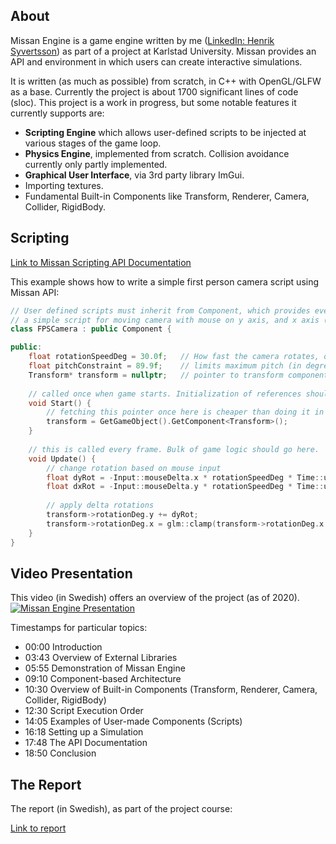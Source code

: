 ## About
Missan Engine is a game engine written by me ([LinkedIn: Henrik Syvertsson](https://www.linkedin.com/in/henrik-syvertsson-806983197/)) 
as part of a project at Karlstad University. 
Missan provides an API and environment in which
users can create interactive simulations. 

It is written (as much as possible) from scratch, in C++ with OpenGL/GLFW as a base. 
Currently the project is about 1700 significant lines of code (sloc). 
This project is a work in progress, but some notable features it currently supports are:
- **Scripting Engine** which allows user-defined scripts to be injected at various stages of the game loop. 
- **Physics Engine**, implemented from scratch. Collision avoidance currently only partly implemented. 
- **Graphical User Interface**, via 3rd party library ImGui. 
- Importing textures. 
- Fundamental Built-in Components like Transform, Renderer, Camera, Collider, RigidBody. 

## Scripting
[Link to Missan Scripting API Documentation](https://henkasyvert.github.io/Missan/class_missan_1_1_component.html)

This example shows how to write a simple first person camera script using Missan API:

```c++
// User defined scripts must inherit from Component, which provides event functions that can be overrided. 
// a simple script for moving camera with mouse on y axis, and x axis (constrained to 89.9 degrees)
class FPSCamera : public Component {

public:   
    float rotationSpeedDeg = 30.0f;	  // How fast the camera rotates, or mouse sensitivity. 
    float pitchConstraint = 89.9f; 	  // limits maximum pitch (in degrees), i.e. rotation on the x-axis. Recommended not higher than 89.9
    Transform* transform = nullptr;	  // pointer to transform component attached to this game object. 
    
    // called once when game starts. Initialization of references should happen here. 
    void Start() {        
        // fetching this pointer once here is cheaper than doing it in every frame in Update(). 
        transform = GetGameObject().GetComponent<Transform>();	
    }
  
    // this is called every frame. Bulk of game logic should go here. 
    void Update() {
        // change rotation based on mouse input
        float dyRot = -Input::mouseDelta.x * rotationSpeedDeg * Time::unscaledDeltaTime;
        float dxRot = -Input::mouseDelta.y * rotationSpeedDeg * Time::unscaledDeltaTime;
        
        // apply delta rotations
        transform->rotationDeg.y += dyRot;
        transform->rotationDeg.x = glm::clamp(transform->rotationDeg.x + dxRot, -pitchConstraint, pitchConstraint);      
    }
}
```


## Video Presentation
This video (in Swedish) offers an overview of the project (as of 2020). 
[![Missan Engine Presentation](https://img.youtube.com/vi/aGF7JEpwYEE/0.jpg)](https://www.youtube.com/watch?v=aGF7JEpwYEE)

Timestamps for particular topics:
- 00:00 Introduction
- 03:43	Overview of External Libraries
- 05:55	Demonstration of Missan Engine
- 09:10	Component-based Architecture
- 10:30	Overview of Built-in Components (Transform, Renderer, Camera, Collider, RigidBody)
- 12:30	Script Execution Order
- 14:05	Examples of User-made Components (Scripts)
- 16:18	Setting up a Simulation
- 17:48	The API Documentation
- 18:50	Conclusion



## The Report
The report (in Swedish), as part of the project course:

[Link to report](https://drive.google.com/file/d/1UEbyQDgeKQjmjQmAAX_eAy41uurMqaDQ/view?usp=sharing)
